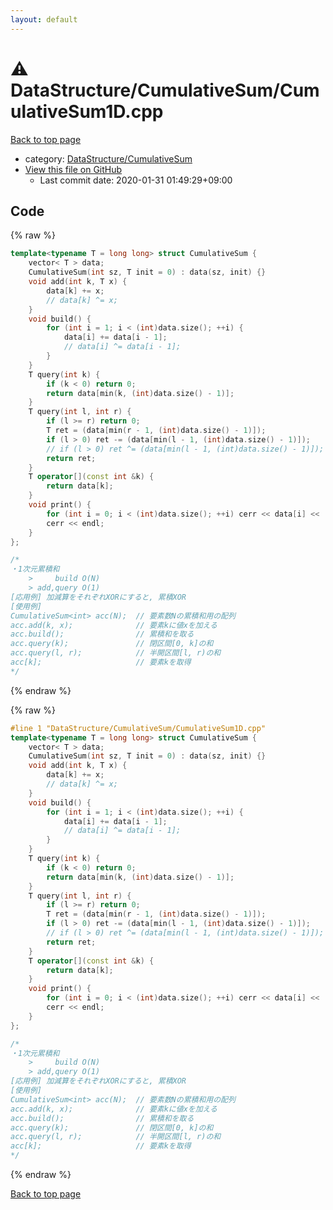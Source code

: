 ```yaml
---
layout: default
---
```


<!-- mathjax config similar to math.stackexchange -->
<script type="text/javascript" async
  src="https://cdnjs.cloudflare.com/ajax/libs/mathjax/2.7.5/MathJax.js?config=TeX-MML-AM_CHTML">
</script>
<script type="text/x-mathjax-config">
  MathJax.Hub.Config({
    TeX: { equationNumbers: { autoNumber: "AMS" }},
    tex2jax: {
      inlineMath: [ ['$','$'] ],
      processEscapes: true
    },
    "HTML-CSS": { matchFontHeight: false },
    displayAlign: "left",
    displayIndent: "2em"
  });
</script>

<script type="text/javascript" src="https://cdnjs.cloudflare.com/ajax/libs/jquery/3.4.1/jquery.min.js"></script>
<script src="https://cdn.jsdelivr.net/npm/jquery-balloon-js@1.1.2/jquery.balloon.min.js" integrity="sha256-ZEYs9VrgAeNuPvs15E39OsyOJaIkXEEt10fzxJ20+2I=" crossorigin="anonymous"></script>
<script type="text/javascript" src="../../../assets/js/copy-button.js"></script>
<link rel="stylesheet" href="../../../assets/css/copy-button.css" />


# :warning: DataStructure/CumulativeSum/CumulativeSum1D.cpp

<a href="../../../index.html">Back to top page</a>

* category: <a href="../../../index.html#767aa3a8651144736ca7f91920f93f07">DataStructure/CumulativeSum</a>
* <a href="{{ site.github.repository_url }}/blob/master/DataStructure/CumulativeSum/CumulativeSum1D.cpp">View this file on GitHub</a>
    - Last commit date: 2020-01-31 01:49:29+09:00




## Code

<a id="unbundled"></a>
{% raw %}
```cpp
template<typename T = long long> struct CumulativeSum {
    vector< T > data;
    CumulativeSum(int sz, T init = 0) : data(sz, init) {}
    void add(int k, T x) {
        data[k] += x;
        // data[k] ^= x;
    }
    void build() {
        for (int i = 1; i < (int)data.size(); ++i) {
            data[i] += data[i - 1];
            // data[i] ^= data[i - 1];
        }
    }
    T query(int k) {
        if (k < 0) return 0;
        return data[min(k, (int)data.size() - 1)];
    }
    T query(int l, int r) {
        if (l >= r) return 0;
        T ret = (data[min(r - 1, (int)data.size() - 1)]);
        if (l > 0) ret -= (data[min(l - 1, (int)data.size() - 1)]);
        // if (l > 0) ret ^= (data[min(l - 1, (int)data.size() - 1)]);
        return ret;
    }
    T operator[](const int &k) {
        return data[k];
    }
    void print() {
        for (int i = 0; i < (int)data.size(); ++i) cerr << data[i] << ' ';
        cerr << endl;
    }
};

/*
・1次元累積和
    >     build O(N)
    > add,query O(1)
[応用例] 加減算をそれぞれXORにすると, 累積XOR
[使用例]
CumulativeSum<int> acc(N);  // 要素数Nの累積和用の配列
acc.add(k, x);              // 要素kに値xを加える
acc.build();                // 累積和を取る
acc.query(k);               // 閉区間[0, k]の和
acc.query(l, r);            // 半開区間[l, r)の和
acc[k];                     // 要素kを取得
*/

```
{% endraw %}

<a id="bundled"></a>
{% raw %}
```cpp
#line 1 "DataStructure/CumulativeSum/CumulativeSum1D.cpp"
template<typename T = long long> struct CumulativeSum {
    vector< T > data;
    CumulativeSum(int sz, T init = 0) : data(sz, init) {}
    void add(int k, T x) {
        data[k] += x;
        // data[k] ^= x;
    }
    void build() {
        for (int i = 1; i < (int)data.size(); ++i) {
            data[i] += data[i - 1];
            // data[i] ^= data[i - 1];
        }
    }
    T query(int k) {
        if (k < 0) return 0;
        return data[min(k, (int)data.size() - 1)];
    }
    T query(int l, int r) {
        if (l >= r) return 0;
        T ret = (data[min(r - 1, (int)data.size() - 1)]);
        if (l > 0) ret -= (data[min(l - 1, (int)data.size() - 1)]);
        // if (l > 0) ret ^= (data[min(l - 1, (int)data.size() - 1)]);
        return ret;
    }
    T operator[](const int &k) {
        return data[k];
    }
    void print() {
        for (int i = 0; i < (int)data.size(); ++i) cerr << data[i] << ' ';
        cerr << endl;
    }
};

/*
・1次元累積和
    >     build O(N)
    > add,query O(1)
[応用例] 加減算をそれぞれXORにすると, 累積XOR
[使用例]
CumulativeSum<int> acc(N);  // 要素数Nの累積和用の配列
acc.add(k, x);              // 要素kに値xを加える
acc.build();                // 累積和を取る
acc.query(k);               // 閉区間[0, k]の和
acc.query(l, r);            // 半開区間[l, r)の和
acc[k];                     // 要素kを取得
*/

```
{% endraw %}

<a href="../../../index.html">Back to top page</a>

